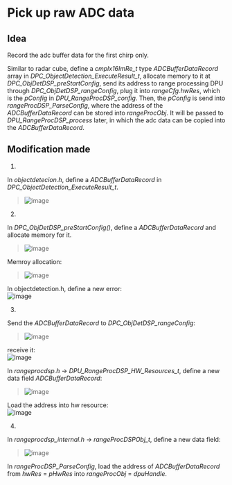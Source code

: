 # Pick up raw ADC data
## Idea
Record the adc buffer data for the first chirp only.  

Similar to radar cube, define a *cmplx16ImRe_t* type *ADCBufferDataRecord* array in *DPC_ObjectDetection_ExecuteResult_t*, allocate memory to it at *DPC_ObjDetDSP_preStartConfig*, send its address to range processing DPU through *DPC_ObjDetDSP_rangeConfig*, plug it into *rangeCfg.hwRes*, which is the *pConfig* in *DPU_RangeProcDSP_config*. Then, the *pConfig* is send into *rangeProcDSP_ParseConfig*, where the address of the *ADCBufferDataRecord* can be stored into *rangeProcObj*. It will be passed to *DPU_RangeProcDSP_process* later, in which the adc data can be copied into the *ADCBufferDataRecord*.

## Modification made
1.  
In *objectdetecion.h*, define a *ADCBufferDataRecord* in *DPC_ObjectDetection_ExecuteResult_t*.  
>![image](https://user-images.githubusercontent.com/85469000/189856847-b9f92dd6-dd27-4868-a8a5-97aeb59efd80.png)  

2.  
In *DPC_ObjDetDSP_preStartConfig()*, define a *ADCBufferDataRecord* and allocate memory for it.  
>![image](https://user-images.githubusercontent.com/85469000/189859158-33eef2ac-fad1-406f-a7c4-39b224f76516.png)  

Memroy allocation:  
>![image](https://user-images.githubusercontent.com/85469000/189861859-829fe1dd-23fd-420c-a227-6ca55b1dbc0d.png)  

In objectdetection.h, define a new error:  
![image](https://user-images.githubusercontent.com/85469000/189861961-7684d642-39b7-4e73-9b6f-5ab7175b31e9.png)  

3.
Send the *ADCBufferDataRecord* to *DPC_ObjDetDSP_rangeConfig*:  
>![image](https://user-images.githubusercontent.com/85469000/189862610-fec12695-fcb4-4be2-b808-fddad4639d72.png)  

receive it:  
![image](https://user-images.githubusercontent.com/85469000/189862742-63489967-1f20-4794-8734-c45a0e970736.png)  

In *rangeprocdsp.h* -> *DPU_RangeProcDSP_HW_Resources_t*, define a new data field *ADCBufferDataRecord*:  
>![image](https://user-images.githubusercontent.com/85469000/189862817-343f41b7-1658-4d2b-a0a9-2e7b53e3db7e.png)  

Load the address into hw resource:  
![image](https://user-images.githubusercontent.com/85469000/189863190-8899b1ae-ff90-4f16-b16c-339719a6a3f5.png)

4.  
In *rangeprocdsp_internal.h* -> *rangeProcDSPObj_t*, define a new data field:  
>![image](https://user-images.githubusercontent.com/85469000/189863828-5458e673-e158-411d-a006-5222e59ff8e8.png)

In *rangeProcDSP_ParseConfig*, load the address of *ADCBufferDataRecord* from *hwRes* = *pHwRes* into *rangeProcObj* = *dpuHandle*.
